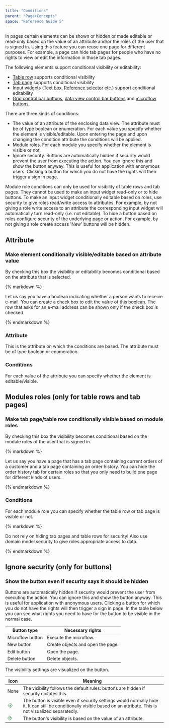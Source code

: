 ```yaml
---
title: "Conditions"
parent: "Page+Concepts"
space: "Reference Guide 5"
---
```



In pages certain elements can be shown or hidden or made editable or read-only based on the value of an attribute and/or the roles of the user that is signed in. Using this feature you can reuse one page for different purposes. For example, a page can hide tab pages for people who have no rights to view or edit the information in those tab pages.

The following elements support conditional visibility or editability:

*   [Table row](Table+row) supports conditional visibility
*   [Tab page](Tab+page) supports conditional visibility
*   Input widgets ([Text box](Text+box), [Reference selector](Reference+selector) etc.) support conditional editability
*   [Grid control bar buttons](Control+Bar), [data view control bar buttons](Data+view+control+bar) and [microflow buttons](Microflow+button).

There are three kinds of conditions:

*   The value of an attribute of the enclosing data view. The attribute must be of type boolean or enumeration. For each value you specify whether the element is visible/editable. Upon entering the page and upon changing the condition attribute the conditions will be applied.
*   Module roles. For each module you specify whether the element is visible or not.
*   Ignore security. Buttons are automatically hidden if security would prevent the user from executing the action. You can ignore this and show the button anyway. This is useful for application with anonymous users. Clicking a button for which you do not have the rights will then trigger a sign in page.

Module role conditions can only be used for visibility of table rows and tab pages. They cannot be used to make an input widget read-only or to hide buttons. To make an input widget conditionally editable based on roles, use security to give roles read/write access to attributes. For example, by not giving a role write access to an attribute the corresponding input widget will automatically turn read-only (i.e. not editable). To hide a button based on roles configure security of the underlying page or action. For example, by not giving a role create access 'New' buttons will be hidden.

## Attribute

### Make element conditionally visible/editable based on attribute value

By checking this box the visibility or editability becomes conditional based on the attribute that is selected.

<div class="alert alert-info">{% markdown %}

Let us say you have a boolean indicating whether a person wants to receive e-mail. You can create a check box to edit the value of this boolean. The row that asks for an e-mail address can be shown only if the check box is checked.

{% endmarkdown %}</div>

### Attribute

This is the attribute on which the conditions are based. The attribute must be of type boolean or enumeration.

### Conditions

For each value of the attribute you can specify whether the element is editable/visible.

## Modules roles (only for table rows and tab pages)

### Make tab page/table row conditionally visible based on module roles

By checking this box the visibility becomes conditional based on the module roles of the user that is signed in.

<div class="alert alert-info">{% markdown %}

Let us say you have a page that has a tab page containing current orders of a customer and a tab page containing an order history. You can hide the order history tab for certain roles so that you only need to build one page for different kinds of users.

{% endmarkdown %}</div>

### Conditions

For each module role you can specify whether the table row or tab page is visible or not.

<div class="alert alert-warning">{% markdown %}

Do not rely on hiding tab pages and table rows for security! Also use domain model security to give roles appropriate access to data.

{% endmarkdown %}</div>

## Ignore security (only for buttons)

### Show the button even if security says it should be hidden

Buttons are automatically hidden if security would prevent the user from executing the action. You can ignore this and show the button anyway. This is useful for application with anonymous users. Clicking a button for which you do not have the rights will then trigger a sign in page. In the table below you can see what rights you need to have for the button to be visible in the normal case.

<table><thead><tr><th class="confluenceTh">Button type</th><th class="confluenceTh">Necessary rights</th></tr></thead><tbody><tr><td class="confluenceTd">Microflow button</td><td class="confluenceTd">Execute the microflow.</td></tr><tr><td class="confluenceTd">New button</td><td class="confluenceTd">Create objects and open the page.</td></tr><tr><td class="confluenceTd">Edit button</td><td class="confluenceTd">Open the page.</td></tr><tr><td class="confluenceTd">Delete button</td><td class="confluenceTd">Delete objects.</td></tr></tbody></table>

The visibility settings are visualized on the button.

<table><thead><tr><th class="confluenceTh">Icon</th><th class="confluenceTh">Meaning</th></tr></thead><tbody><tr><td class="confluenceTd">None</td><td class="confluenceTd">The visibility follows the default rules: buttons are hidden if security dictates this.</td></tr><tr><td class="confluenceTd"><img class="confluence-embedded-image" src="attachments/4522264/4751417.png" ></td><td class="confluenceTd">The button is visible even if security settings would normally hide it. It can still be conditionally visible based on an attribute. This is not visualized separatedly.</td></tr><tr><td class="confluenceTd"><img class="confluence-embedded-image" src="attachments/4522264/4751414.png" ></td><td class="confluenceTd">The button's visibility is based on the value of an attribute.</td></tr></tbody></table>
